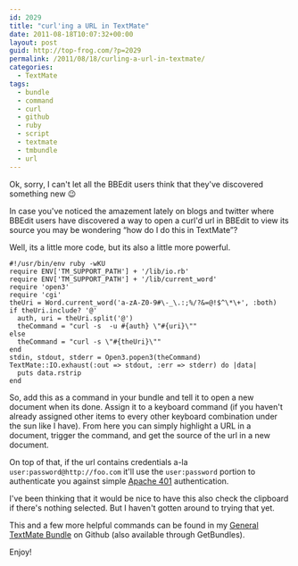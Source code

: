 ```yaml
---
id: 2029
title: "curl'ing a URL in TextMate"
date: 2011-08-18T10:07:32+00:00
layout: post
guid: http://top-frog.com/?p=2029
permalink: /2011/08/18/curling-a-url-in-textmate/
categories:
  - TextMate
tags:
  - bundle
  - command
  - curl
  - github
  - ruby
  - script
  - textmate
  - tmbundle
  - url
---
```

Ok, sorry, I can't let all the BBEdit users think that they've discovered something new 😉

In case you've noticed the amazement lately on blogs and twitter where BBEdit users have discovered a way to open a curl'd url in BBEdit to view its source you may be wondering &#8220;how do I do this in TextMate&#8221;?

Well, its a little more code, but its also a little more powerful.

``` shell
#!/usr/bin/env ruby -wKU
require ENV['TM_SUPPORT_PATH'] + '/lib/io.rb'
require ENV['TM_SUPPORT_PATH'] + '/lib/current_word'
require 'open3'
require 'cgi'
theUri = Word.current_word('a-zA-Z0-9#\-_\.:;%/?&=@!$^\*\+', :both)
if theUri.include? '@'
  auth, uri = theUri.split('@')
  theCommand = "curl -s  -u #{auth} \"#{uri}\""
else
  theCommand = "curl -s \"#{theUri}\""
end
stdin, stdout, stderr = Open3.popen3(theCommand)
TextMate::IO.exhaust(:out => stdout, :err => stderr) do |data|
  puts data.rstrip
end
```

So, add this as a command in your bundle and tell it to open a new document when its done. Assign it to a keyboard command (if you haven't already assigned other items to every other keyboard combination under the sun like I have). From here you can simply highlight a URL in a document, trigger the command, and get the source of the url in a new document.

On top of that, if the url contains credentials a-la `user:password@http://foo.com` it'll use the `user:password` portion to authenticate you against simple [Apache 401](http://httpd.apache.org/docs/1.3/howto/auth.html) authentication.

I've been thinking that it would be nice to have this also check the clipboard if there's nothing selected. But I haven't gotten around to trying that yet.

This and a few more helpful commands can be found in my [General TextMate Bundle](https://github.com/Gipetto/sp_general.tmbundle) on Github (also available through GetBundles).

Enjoy!